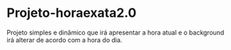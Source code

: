 # Projeto-horaexata2.0
 Projeto simples e dinâmico que irá apresentar a hora atual e o background irá alterar de acordo com a hora do dia.
